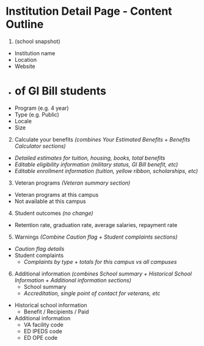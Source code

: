 # Institution Detail Page - Content Outline

1. (school snapshot)
  - Institution name
  - Location
  - Website
  - # of GI Bill students
  - Program (e.g. 4 year)
  - Type (e.g. Public)
  - Locale
  - Size
2. Calculate your benefits
_(combines Your Estimated Benefits + Benefits Calculator sections)_
  - _Detailed estimates for tuition, housing, books, total benefits_
  - _Editable eligibility information (military status, GI Bill benefit, etc)_
  - _Editable enrollment information (tuition, yellow ribbon, scholarships, etc)_
3. Veteran programs
_(Veteran summary section)_
  - Veteran programs at this campus
  - Not available at this campus
4. Student outcomes
_(no change)_
  - Retention rate, graduation rate, average salaries, repayment rate
5. Warnings
_(Combine Caution flag + Student complaints sections)_
  - _Caution flag details_
  - Student complaints
    - _Complaints by type + totals for this campus vs all campuses_
6. Additional information
_(combines School summary + Historical School Information + Additional information sections)_
    - School summary
    - _Accreditation, single point of contact for veterans, etc_
  - Historical school information
    - Benefit / Recipients / Paid
  - Additional information
    - VA facility code
    - ED IPEDS code
    - ED OPE code
